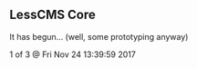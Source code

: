 LessCMS Core
------------

It has begun... (well, some prototyping anyway)

1 of 3 @ Fri Nov 24 13:39:59 2017
